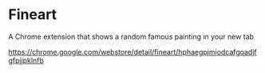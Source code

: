 # Fineart
A Chrome extension that shows a random famous painting in your new tab

https://chrome.google.com/webstore/detail/fineart/hphaegpjmiodcafgoadjfgfpjjpklnfb
